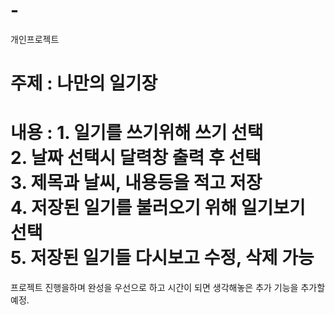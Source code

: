 # -
개인프로젝트

# 주제 : 나만의 일기장
# 내용 : 1. 일기를 쓰기위해 쓰기 선택 <br/> 2. 날짜 선택시 달력창 출력 후 선택 <br/> 3. 제목과 날씨, 내용등을 적고 저장 <br/> 4. 저장된 일기를 불러오기 위해 일기보기 선택 <br/> 5. 저장된 일기들 다시보고 수정, 삭제 가능

프로젝트 진행을하며 완성을 우선으로 하고 시간이 되면 생각해놓은 추가 기능을 추가할 예정.

